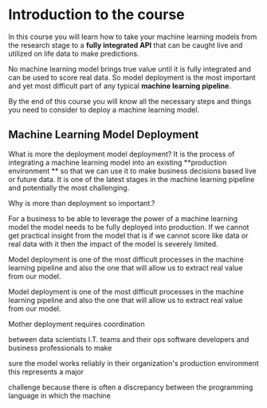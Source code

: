 
# Introduction to the course

In this course you will learn how to take your machine learning models from the research stage to a **fully integrated API** that can be caught live and utilized on life data to make predictions.

No machine learning model brings true value until it is fully integrated and can be used to score real data. So model deployment is the most important and yet most difficult part of any typical **machine learning pipeline**.

By the end of this course you will know all the necessary steps and things you need to consider to deploy a machine learning model.

## Machine Learning Model Deployment

What is more the deployment model deployment? It is the process of integrating a machine learning model into an existing **production environment ** so that we can use it to make business decisions based live or future data. It is one of the latest stages in the machine learning pipeline and potentially the most challenging.

Why is more than deployment so important.?

For a business to be able to leverage the power of a machine learning model the model needs to be fully deployed into production. If we cannot get practical insight from the model that is if we cannot score like data or real data with it then the impact of the model is severely limited.

Model deployment is one of the most difficult processes in the machine learning pipeline and also the one that will allow us to extract real value from our model. 

Model deployment  is one of the most difficult processes in the machine learning pipeline and also the one that  will allow us to extract real value from our model.  

Mother deployment requires coordination

between data scientists I.T. teams and their ops software developers and business professionals to make

sure the model works reliably in their organization's production environment this represents a major

challenge because there is often a discrepancy between the programming language in which the machine


<!--stackedit_data:
eyJoaXN0b3J5IjpbLTIwNTYzNjIyMTgsLTgzMzkzNjY0NCwxOT
Q1MDg2NzMxXX0=
-->